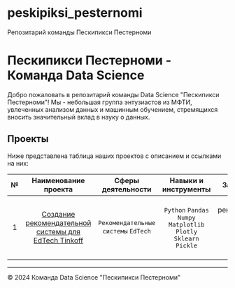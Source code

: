 # peskipiksi_pesternomi
Репозитарий команды Пескипикси Пестерноми
# Пескипикси Пестерноми - Команда Data Science

Добро пожаловать в репозитарий команды Data Science "Пескипикси Пестерноми"! Мы - небольшая группа энтузиастов из МФТИ, увлеченных анализом данных и машинным обучением, стремящихся вносить значительный вклад в науку о данных.

## Проекты

Ниже представлена таблица наших проектов с описанием и ссылками на них:

| № | Наименование проекта|Сферы деятельности|Навыки и инструменты|Задачи проекта|Ключевые слова проекта|
|:-:|:-:|:-:|:-:|:-:|:-:|
| 1 |[Создание рекомендательной системы для EdTech Tinkoff](https://github.com/Bjorik23/peskipiksi_pesternomi/tree/main/mipt_hakaton_2024_tinkoff)|`Рекомендательные системы` `EdTech`|`Python` `Pandas` `Numpy` `Matplotlib` `Plotly` `Sklearn` `Pickle`|Разаботка рекомендательной системы обучающих курсов для сотрудников Tinkoff|предобработка, анализ, временные ряды, классификация, предсказания|

---

© 2024 Команда Data Science "Пескипикси Пестерноми"
